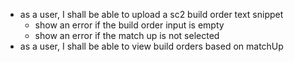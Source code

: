 - as a user, I shall be able to upload a sc2 build order text snippet
  - show an error if the build order input is empty
  - show an error if the match up is not selected
- as a user, I shall be able to view build orders based on matchUp
